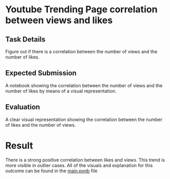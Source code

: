 # Youtube Trending Page correlation between views and likes
## Task Details
Figure out if there is a correlation between the number of views and the number of likes.


## Expected Submission
A notebook showing the correlation between the number of views and the number of likes by means of a visual representation.


## Evaluation
A clear visual representation showing the correlation between the number of likes and the number of views.


# Result 
There is a strong positive correlation between likes and views. This trend is more visible in outlier cases.
All of the visuals and explanation for this outcome can be found in the [main.pynb](./main.pynb) file

